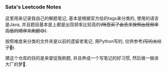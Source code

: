 ### Sata's Leetcode Notes

这里用来记录我自己的解题笔记, 基本是根据官方给的tags来分类的, 使用的语言是Java, 并且题目基本是上都是出现频率比较高的~~(特意买了会员来按照出现频率高低的顺序来刷题:smile:)~~.

按照难度来分类的文件夹是以前的遗留老笔记, 用Python写的, 仅供参考~~(写的太烂了:clap:)~~.

建这个仓库的目的是来督促我刷题, 并且养成一个写笔记的好习惯, 然后做一做进大厂的梦:shit:.